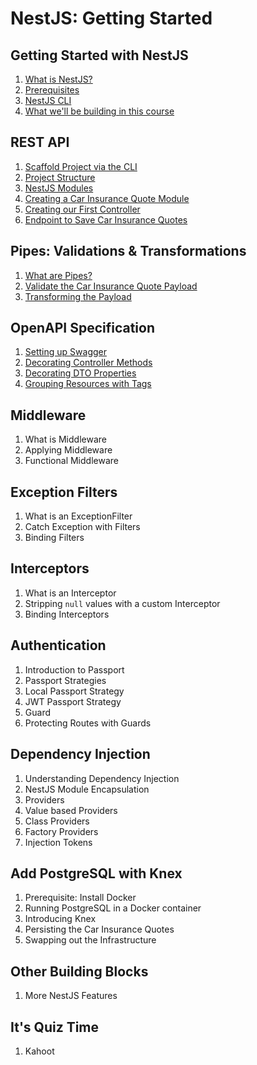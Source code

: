 # NestJS: Getting Started

## Getting Started with NestJS

1. [What is NestJS?](./docs/01-getting-started-with-nestjs.md)
1. [Prerequisites](./docs/01-getting-started-with-nestjs.md)
1. [NestJS CLI](./docs/01-getting-started-with-nestjs.md)
1. [What we'll be building in this course](./docs/01-getting-started-with-nestjs.md)

## REST API

1. [Scaffold Project via the CLI](./docs/02-rest-api.md)
2. [Project Structure](./docs/02-rest-api.md)
3. [NestJS Modules](./docs/02-rest-api.md)
4. [Creating a Car Insurance Quote Module](./docs/02-rest-api.md)
5. [Creating our First Controller](./docs/02-rest-api.md)
6. [Endpoint to Save Car Insurance Quotes](./docs/02-rest-api.md)

## Pipes: Validations & Transformations

1. [What are Pipes?](./docs/03-pipes-validations-and-transformations.md)
2. [Validate the Car Insurance Quote Payload](./docs/03-pipes-validations-and-transformations.md)
3. [Transforming the Payload](./docs/03-pipes-validations-and-transformations.md)

## OpenAPI Specification

1. [Setting up Swagger](./docs/04-openapi-specification.md)
2. [Decorating Controller Methods](./docs/04-openapi-specification.md)
3. [Decorating DTO Properties](./docs/04-openapi-specification.md)
4. [Grouping Resources with Tags](./docs/04-openapi-specification.md)

## Middleware

1. What is Middleware
2. Applying Middleware
3. Functional Middleware

## Exception Filters

1. What is an ExceptionFilter 
2. Catch Exception with Filters
2. Binding Filters

## Interceptors

1. What is an Interceptor
2. Stripping `null` values with a custom Interceptor
3. Binding Interceptors

## Authentication

1. Introduction to Passport
2. Passport Strategies
3. Local Passport Strategy
4. JWT Passport Strategy
5. Guard
6. Protecting Routes with Guards

## Dependency Injection

1. Understanding Dependency Injection
2. NestJS Module Encapsulation
3. Providers
4. Value based Providers
5. Class Providers
6. Factory Providers
7. Injection Tokens

## Add PostgreSQL with Knex

1. Prerequisite: Install Docker
2. Running PostgreSQL in a Docker container
3. Introducing Knex
4. Persisting the Car Insurance Quotes
5. Swapping out the Infrastructure

## Other Building Blocks

1. More NestJS Features

## It's Quiz Time

1. Kahoot

